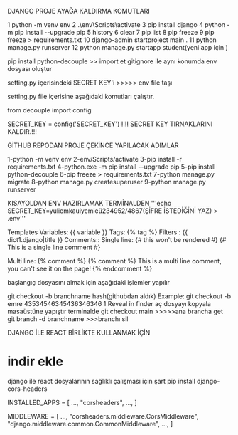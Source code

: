  
 DJANGO PROJE AYAĞA KALDIRMA KOMUTLARI 

 1  python -m venv env
 2  .\env\Scripts\activate
 3  pip install django
 4  python -m pip install --upgrade pip
 5  history
 6  clear
 7  pip list
 8  pip freeze
 9  pip freeze > requirements.txt
 10  django-admin startproject main .
 11  python manage.py runserver
 12 python manage.py startapp student(yeni app için )
 
 pip install python-decouple >> import et
gitignore ile aynı konumda env dosyası oluştur

setting.py içerisindeki SECRET KEY'i >>>>> env file taşı

setting.py file içerisine aşağıdaki komutları çalıştır.

from decouple import config

SECRET_KEY = config('SECRET_KEY')
!!!! SECRET KEY TIRNAKLARINI KALDIR.!!!

 GİTHUB REPODAN PROJE ÇEKİNCE YAPILACAK ADIMLAR

1-python -m venv env
2-env/Scripts/activate
3-pip install -r requirements.txt
4-python.exe -m pip install --upgrade pip
5-pip install python-decouple
6-pip freeze > requirements.txt
7-python manage.py migrate
8-python manage.py createsuperuser
9-python manage.py runserver

KISAYOLDAN ENV HAZIRLAMAK TERMİNALDEN 
'''echo SECRET_KEY=yuliemkauiyemieü234952/4867(ŞİFRE İSTEDİĞİNİ YAZ) > .env'''

Templates
Variables: {{ variable }}
Tags: {% tag %}
Filters : {{ dict1.django|title }}
Comments:: Single line: {# this won't be rendered #}
{# This is a single line comment #}

Multi line: {% comment %}
{% comment %} This is a multi line comment, you can't see it on the page! {% endcomment %}


başlangıç dosyasını almak için aşağıdaki işlemler yapılır

git checkout -b branchname hash(githubdan aldık)
Example: git checkout -b emre 43534546345436346346
1.Reveal in finder aç dosyayı kopyala masaüstüne yapıştır
terminalde 
git checkout main >>>>>ana brancha get
git branch -d branchname >>>branchı sil

DJANGO İLE REACT BİRLİKTE KULLANMAK İÇİN 
# indir ekle 
django ile react dosyalarının sağlıklı çalışması için şart
pip install django-cors-headers

INSTALLED_APPS = [
    ...,
    "corsheaders",
    ...,
]

MIDDLEWARE = [
    ...,
    "corsheaders.middleware.CorsMiddleware",
    "django.middleware.common.CommonMiddleware",
    ...,
]

